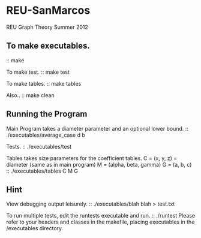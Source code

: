 REU-SanMarcos
=============

REU Graph Theory Summer 2012

To make executables.
--------------------
::
   make

To make test.
::
   make test

To make tables.
::
   make tables

Also..
::
   make clean

Running the Program
-------------------
Main Program takes a diameter parameter and an optional lower bound.
::
   ./executables/average_case d b

Tests.
::
   ./executables/test

Tables takes size parameters for the coefficient tables. 
C = (x, y, z) = diameter (same as in main program)
M = (alpha, beta, gamma) 
G = (a, b, c)
::
   ./executables/tables C M G

Hint
----
View debugging output leisurely.
::
   ./executables/blah blah > test.txt 

To run multiple tests, edit the runtests executable and run.
::
   ./runtest
Please refer to your headers and classes in the makefile, placing executables in the /executables directory.
